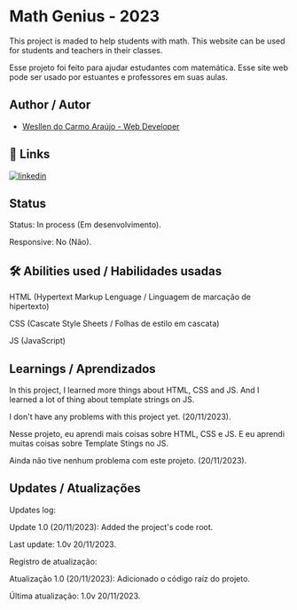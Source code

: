 
# Math Genius - 2023

This project is maded to help students with math. This website can be used for students and teachers in their classes.

Esse projeto foi feito para ajudar estudantes com matemática. Esse site web pode ser usado por estuantes e professores em suas aulas.
## Author / Autor

- [Wesllen do Carmo Araújo - Web Developer](https://www.github.com/WesllenAraujo)


## 🔗 Links
[![linkedin](https://img.shields.io/badge/linkedin-0A66C2?style=for-the-badge&logo=linkedin&logoColor=white)](https://www.linkedin.com/in/wesllen-do-carmo-ara%C3%BAjo-0b1115276/)


## Status

Status: In process (Em desenvolvimento).

Responsive: No (Não).

## 🛠 Abilities used / Habilidades usadas
HTML (Hypertext Markup Lenguage / Linguagem de marcação de hipertexto)

CSS (Cascate Style Sheets / Folhas de estilo em cascata)

JS (JavaScript)
## Learnings / Aprendizados

In this project, I learned more things about HTML, CSS and JS. And I learned a lot of thing about template strings on JS.

I don't have any problems with this project yet. (20/11/2023).

Nesse projeto, eu aprendi mais coisas sobre HTML, CSS e JS. E eu aprendi muitas coisas sobre Template Stings no JS.

Ainda não tive nenhum problema com este projeto. (20/11/2023).






## Updates / Atualizações

Updates log:

Update 1.0 (20/11/2023): Added the project's code root.

Last update: 1.0v 20/11/2023.

Registro de atualização:

Atualização 1.0 (20/11/2023): Adicionado o código raíz do projeto.

Última atualização: 1.0v 20/11/2023.

